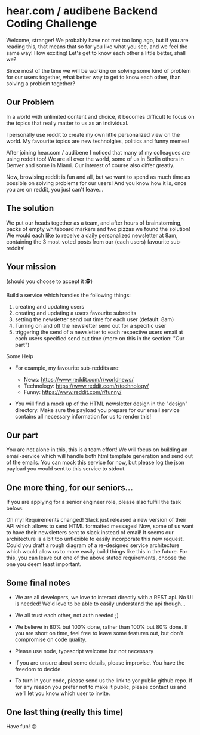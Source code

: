 # hear.com / audibene Backend Coding Challenge

Welcome, stranger! We probably have not met too long ago, but if you are reading this, that means that so far you like what you see, and we feel the same way! How exciting! Let's get to know each other a little better, shall we?

Since most of the time we will be working on solving some kind of problem for our users together, what better way to get to know each other, than solving a problem together?

## Our Problem

In a world with unlimited content and choice, it becomes difficult to focus on the topics that really matter to us as an individual.

I personally use reddit to create my own little personalized view on the world. My favourite topics are new technolgies, politics and funny memes!

After joining hear.com / audibene I noticed that many of my colleagues are using reddit too! We are all over the world, some of us in Berlin others in Denver and some in Miami. Our interest of course also differ greatly.

Now, browising reddit is fun and all, but we want to spend as much time as possible on solving problems for our users! And you know how it is, once you are on reddit, you just can't leave...

## The solution

We put our heads together as a team, and after hours of brainstorming, packs of empty whiteboard markers and two pizzas we found the solution! We would each like to receive a daily personalized newsletter at 8am, containing the 3 most-voted posts from our (each users) favourite sub-reddits!

## Your mission

(should you choose to accept it :detective:)

Build a service which handles the following things:

1.  creating and updating users
2.  creating and updating a users favourite subredits
3.  setting the newsletter send out time for each user (default: 8am)
4.  Turning on and off the newsletter send out for a specific user
5.  triggering the send of a newsletter to each respective users email at each users specified send out time (more on this in the section: "Our part")

Some Help

- For example, my favourite sub-reddits are:

  - News: https://www.reddit.com/r/worldnews/
  - Technology: https://www.reddit.com/r/technology/
  - Funny: https://www.reddit.com/r/funny/

- You will find a mock up of the HTML newsletter design in the "design" directory. Make sure the payload you prepare for our email service contains all necessary information for us to render this!

## Our part

You are not alone in this, this is a team effort! We will focus on building an email-service which will handle both html template generation and send out of the emails. You can mock this service for now, but please log the json payload you would sent to this service to stdout.

## One more thing, for our seniors...

If you are applying for a senior engineer role, please also fulfill the task below:

Oh my! Requirements changed! Slack just released a new version of their API which allows to send HTML formatted messages! Now, some of us want to have their newsletters sent to slack instead of email! It seems our architecture is a bit too unflexible to easily incorporate this new request. Could you draft a rough diagram of a re-designed service architecture which would allow us to more easily build things like this in the future. For this, you can leave out one of the above stated requirements, choose the one you deem least important.

## Some final notes

- We are all developers, we love to interact directly with a REST api. No UI is needed! We'd love to be able to easily understand the api though...

- We all trust each other, not auth needed ;)

- We believe in 80% but 100% done, rather than 100% but 80% done. If you are short on time, feel free to leave some features out, but don't compromise on code quality.

- Please use node, typescript welcome but not necessary

- If you are unsure about some details, please improvise. You have the freedom to decide.

* To turn in your code, please send us the link to yor public github repo. If for any reason you prefer not to make it public, please contact us and we'll let you know which user to invite.

## One last thing (really this time)

Have fun! :blush:
